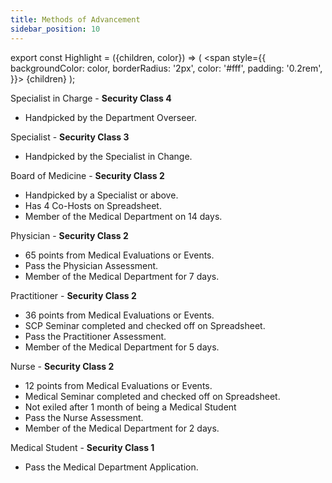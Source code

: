 ```yaml
---
title: Methods of Advancement
sidebar_position: 10
---
```

export const Highlight = ({children, color}) => (
  <span
    style={{
      backgroundColor: color,
      borderRadius: '2px',
      color: '#fff',
      padding: '0.2rem',
    }}>
    {children}
  </span>
);

<Highlight color="#FA8072">Specialist in Charge</Highlight> - <strong>Security Class 4</strong>

- Handpicked by the Department Overseer.

<Highlight color="#303bc9">Specialist</Highlight> - <strong>Security Class 3</strong>

- Handpicked by the Specialist in Change.

<Highlight color="#ee7a00">Board of Medicine</Highlight> - <strong>Security Class 2</strong>

- Handpicked by a Specialist or above.
- Has 4 Co-Hosts on Spreadsheet.
- Member of the Medical Department on 14 days.

<Highlight color="#005a1c">Physician</Highlight> - <strong>Security Class 2</strong>

- 65 points from Medical Evaluations or Events.
- Pass the Physician Assessment.
- Member of the Medical Department for 7 days.

<Highlight color="#0d7800">Practitioner</Highlight> - <strong>Security Class 2</strong>

- 36 points from Medical Evaluations or Events.
- SCP Seminar completed and checked off on Spreadsheet.
- Pass the Practitioner Assessment.
- Member of the Medical Department for 5 days.

<Highlight color="#26a800">Nurse</Highlight> - <strong>Security Class 2</strong>

- 12 points from Medical Evaluations or Events.
- Medical Seminar completed and checked off on Spreadsheet.
- Not exiled after 1 month of being a Medical Student
- Pass the Nurse Assessment.
- Member of the Medical Department for 2 days.

<Highlight color="#00c783">Medical Student</Highlight> - <strong>Security Class 1</strong>

- Pass the Medical Department Application.